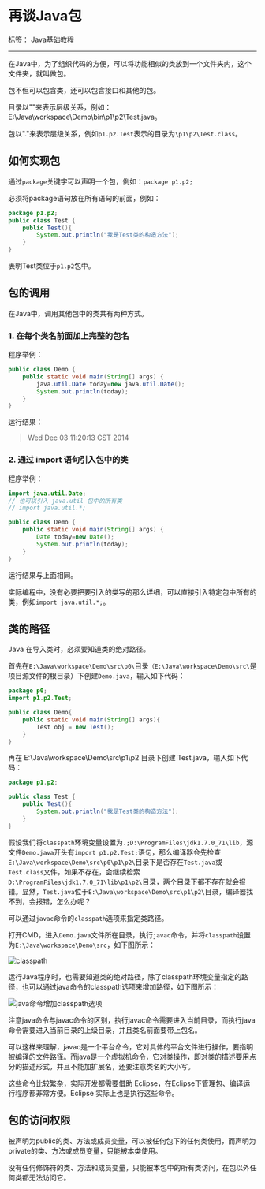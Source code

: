 # 再谈Java包

标签： Java基础教程

---

在Java中，为了组织代码的方便，可以将功能相似的类放到一个文件夹内，这个文件夹，就叫做包。

包不但可以包含类，还可以包含接口和其他的包。

目录以"\"来表示层级关系，例如：E:\Java\workspace\Demo\bin\p1\p2\Test.java。

包以"."来表示层级关系，例如`p1.p2.Test`表示的目录为`\p1\p2\Test.class`。

## 如何实现包

通过`package`关键字可以声明一个包，例如：`package p1.p2;`

必须将package语句放在所有语句的前面，例如：

```java
package p1.p2;
public class Test {
    public Test(){
        System.out.println("我是Test类的构造方法");
    }
}
```

表明Test类位于`p1.p2`包中。

## 包的调用

在Java中，调用其他包中的类共有两种方式。

### 1. 在每个类名前面加上完整的包名

程序举例：

```java
public class Demo {
    public static void main(String[] args) {
        java.util.Date today=new java.util.Date();
        System.out.println(today);
    }
}
```

运行结果：

> Wed Dec 03 11:20:13 CST 2014

### 2. 通过 import 语句引入包中的类

程序举例：

```java
import java.util.Date;
// 也可以引入 java.util 包中的所有类
// import java.util.*;

public class Demo {
    public static void main(String[] args) {
        Date today=new Date();
        System.out.println(today);
    }
}
```

运行结果与上面相同。

实际编程中，没有必要把要引入的类写的那么详细，可以直接引入特定包中所有的类，例如`import java.util.*;`。

## 类的路径

Java 在导入类时，必须要知道类的绝对路径。

首先在`E:\Java\workspace\Demo\src\p0\`目录`（E:\Java\workspace\Demo\src\`是项目源文件的根目录）下创建`Demo.java`，输入如下代码：

```java
package p0;
import p1.p2.Test;

public class Demo{
    public static void main(String[] args){
        Test obj = new Test();
    }
}
```

再在 E:\Java\workspace\Demo\src\p1\p2 目录下创建 Test.java，输入如下代码：

```java
package p1.p2;

public class Test {
    public Test(){
        System.out.println("我是Test类的构造方法");
    }
}
```

假设我们将`classpath`环境变量设置为`.;D:\ProgramFiles\jdk1.7.0_71\lib`，源文件`Demo.java`开头有`import p1.p2.Test;`语句，那么编译器会先检查`E:\Java\workspace\Demo\src\p0\p1\p2\`目录下是否存在`Test.java`或`Test.class`文件，如果不存在，会继续检索`D:\ProgramFiles\jdk1.7.0_71\lib\p1\p2\`目录，两个目录下都不存在就会报错。显然，`Test.java`位于`E:\Java\workspace\Demo\src\p1\p2\`目录，编译器找不到，会报错，怎么办呢？

可以通过`javac`命令的`classpath`选项来指定类路径。

打开CMD，进入`Demo.java`文件所在目录，执行`javac`命令，并将`classpath`设置为`E:\Java\workspace\Demo\src`，如下图所示：

![classpath][1]

运行Java程序时，也需要知道类的绝对路径，除了classpath环境变量指定的路径，也可以通过java命令的classpath选项来增加路径，如下图所示：

![java命令增加classpath选项][2]

注意java命令与javac命令的区别，执行javac命令需要进入当前目录，而执行java命令需要进入当前目录的上级目录，并且类名前面要带上包名。

可以这样来理解，javac是一个平台命令，它对具体的平台文件进行操作，要指明被编译的文件路径。而java是一个虚拟机命令，它对类操作，即对类的描述要用点分的描述形式，并且不能加扩展名，还要注意类名的大小写。

这些命令比较繁杂，实际开发都需要借助 Eclipse，在Eclipse下管理包、编译运行程序都非常方便。Eclipse 实际上也是执行这些命令。

## 包的访问权限

被声明为public的类、方法或成员变量，可以被任何包下的任何类使用，而声明为private的类、方法或成员变量，只能被本类使用。

没有任何修饰符的类、方法和成员变量，只能被本包中的所有类访问，在包以外任何类都无法访问它。

  [1]: http://www.weixueyuan.net/uploads/allimg/141203/1-141203102603222.png
  [2]: http://www.weixueyuan.net/uploads/allimg/141203/1-141203103J1410.png